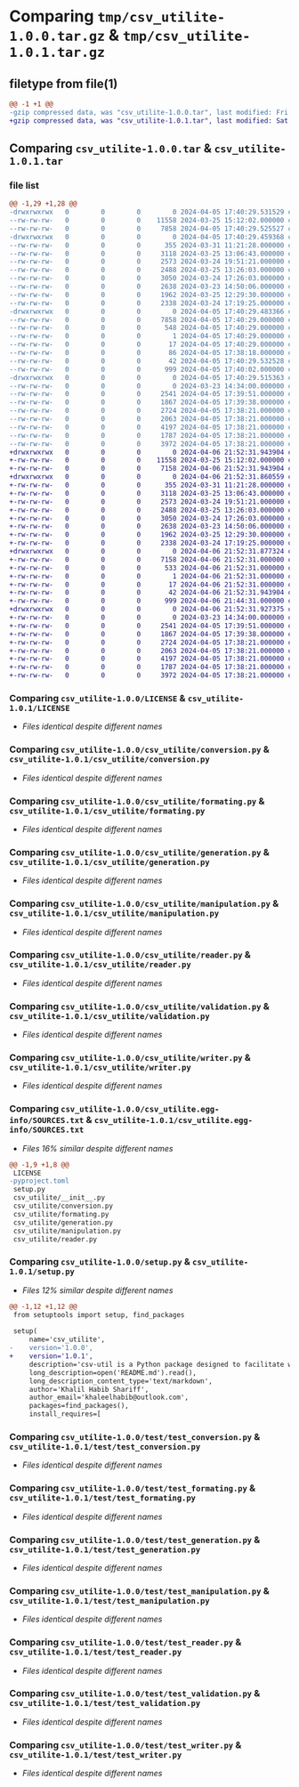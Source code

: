 # Comparing `tmp/csv_utilite-1.0.0.tar.gz` & `tmp/csv_utilite-1.0.1.tar.gz`

## filetype from file(1)

```diff
@@ -1 +1 @@
-gzip compressed data, was "csv_utilite-1.0.0.tar", last modified: Fri Apr  5 17:40:29 2024, max compression
+gzip compressed data, was "csv_utilite-1.0.1.tar", last modified: Sat Apr  6 21:52:31 2024, max compression
```

## Comparing `csv_utilite-1.0.0.tar` & `csv_utilite-1.0.1.tar`

### file list

```diff
@@ -1,29 +1,28 @@
-drwxrwxrwx   0        0        0        0 2024-04-05 17:40:29.531529 csv_utilite-1.0.0/
--rw-rw-rw-   0        0        0    11558 2024-03-25 15:12:02.000000 csv_utilite-1.0.0/LICENSE
--rw-rw-rw-   0        0        0     7858 2024-04-05 17:40:29.525527 csv_utilite-1.0.0/PKG-INFO
-drwxrwxrwx   0        0        0        0 2024-04-05 17:40:29.459368 csv_utilite-1.0.0/csv_utilite/
--rw-rw-rw-   0        0        0      355 2024-03-31 11:21:28.000000 csv_utilite-1.0.0/csv_utilite/__init__.py
--rw-rw-rw-   0        0        0     3118 2024-03-25 13:06:43.000000 csv_utilite-1.0.0/csv_utilite/conversion.py
--rw-rw-rw-   0        0        0     2573 2024-03-24 19:51:21.000000 csv_utilite-1.0.0/csv_utilite/formating.py
--rw-rw-rw-   0        0        0     2488 2024-03-25 13:26:03.000000 csv_utilite-1.0.0/csv_utilite/generation.py
--rw-rw-rw-   0        0        0     3050 2024-03-24 17:26:03.000000 csv_utilite-1.0.0/csv_utilite/manipulation.py
--rw-rw-rw-   0        0        0     2638 2024-03-23 14:50:06.000000 csv_utilite-1.0.0/csv_utilite/reader.py
--rw-rw-rw-   0        0        0     1962 2024-03-25 12:29:30.000000 csv_utilite-1.0.0/csv_utilite/validation.py
--rw-rw-rw-   0        0        0     2338 2024-03-24 17:19:25.000000 csv_utilite-1.0.0/csv_utilite/writer.py
-drwxrwxrwx   0        0        0        0 2024-04-05 17:40:29.483366 csv_utilite-1.0.0/csv_utilite.egg-info/
--rw-rw-rw-   0        0        0     7858 2024-04-05 17:40:29.000000 csv_utilite-1.0.0/csv_utilite.egg-info/PKG-INFO
--rw-rw-rw-   0        0        0      548 2024-04-05 17:40:29.000000 csv_utilite-1.0.0/csv_utilite.egg-info/SOURCES.txt
--rw-rw-rw-   0        0        0        1 2024-04-05 17:40:29.000000 csv_utilite-1.0.0/csv_utilite.egg-info/dependency_links.txt
--rw-rw-rw-   0        0        0       17 2024-04-05 17:40:29.000000 csv_utilite-1.0.0/csv_utilite.egg-info/top_level.txt
--rw-rw-rw-   0        0        0       86 2024-04-05 17:38:18.000000 csv_utilite-1.0.0/pyproject.toml
--rw-rw-rw-   0        0        0       42 2024-04-05 17:40:29.532528 csv_utilite-1.0.0/setup.cfg
--rw-rw-rw-   0        0        0      999 2024-04-05 17:40:02.000000 csv_utilite-1.0.0/setup.py
-drwxrwxrwx   0        0        0        0 2024-04-05 17:40:29.515363 csv_utilite-1.0.0/test/
--rw-rw-rw-   0        0        0        0 2024-03-23 14:34:00.000000 csv_utilite-1.0.0/test/__init__.py
--rw-rw-rw-   0        0        0     2541 2024-04-05 17:39:51.000000 csv_utilite-1.0.0/test/test_conversion.py
--rw-rw-rw-   0        0        0     1867 2024-04-05 17:39:38.000000 csv_utilite-1.0.0/test/test_formating.py
--rw-rw-rw-   0        0        0     2724 2024-04-05 17:38:21.000000 csv_utilite-1.0.0/test/test_generation.py
--rw-rw-rw-   0        0        0     2063 2024-04-05 17:38:21.000000 csv_utilite-1.0.0/test/test_manipulation.py
--rw-rw-rw-   0        0        0     4197 2024-04-05 17:38:21.000000 csv_utilite-1.0.0/test/test_reader.py
--rw-rw-rw-   0        0        0     1787 2024-04-05 17:38:21.000000 csv_utilite-1.0.0/test/test_validation.py
--rw-rw-rw-   0        0        0     3972 2024-04-05 17:38:21.000000 csv_utilite-1.0.0/test/test_writer.py
+drwxrwxrwx   0        0        0        0 2024-04-06 21:52:31.943904 csv_utilite-1.0.1/
+-rw-rw-rw-   0        0        0    11558 2024-03-25 15:12:02.000000 csv_utilite-1.0.1/LICENSE
+-rw-rw-rw-   0        0        0     7158 2024-04-06 21:52:31.943904 csv_utilite-1.0.1/PKG-INFO
+drwxrwxrwx   0        0        0        0 2024-04-06 21:52:31.860559 csv_utilite-1.0.1/csv_utilite/
+-rw-rw-rw-   0        0        0      355 2024-03-31 11:21:28.000000 csv_utilite-1.0.1/csv_utilite/__init__.py
+-rw-rw-rw-   0        0        0     3118 2024-03-25 13:06:43.000000 csv_utilite-1.0.1/csv_utilite/conversion.py
+-rw-rw-rw-   0        0        0     2573 2024-03-24 19:51:21.000000 csv_utilite-1.0.1/csv_utilite/formating.py
+-rw-rw-rw-   0        0        0     2488 2024-03-25 13:26:03.000000 csv_utilite-1.0.1/csv_utilite/generation.py
+-rw-rw-rw-   0        0        0     3050 2024-03-24 17:26:03.000000 csv_utilite-1.0.1/csv_utilite/manipulation.py
+-rw-rw-rw-   0        0        0     2638 2024-03-23 14:50:06.000000 csv_utilite-1.0.1/csv_utilite/reader.py
+-rw-rw-rw-   0        0        0     1962 2024-03-25 12:29:30.000000 csv_utilite-1.0.1/csv_utilite/validation.py
+-rw-rw-rw-   0        0        0     2338 2024-03-24 17:19:25.000000 csv_utilite-1.0.1/csv_utilite/writer.py
+drwxrwxrwx   0        0        0        0 2024-04-06 21:52:31.877324 csv_utilite-1.0.1/csv_utilite.egg-info/
+-rw-rw-rw-   0        0        0     7158 2024-04-06 21:52:31.000000 csv_utilite-1.0.1/csv_utilite.egg-info/PKG-INFO
+-rw-rw-rw-   0        0        0      533 2024-04-06 21:52:31.000000 csv_utilite-1.0.1/csv_utilite.egg-info/SOURCES.txt
+-rw-rw-rw-   0        0        0        1 2024-04-06 21:52:31.000000 csv_utilite-1.0.1/csv_utilite.egg-info/dependency_links.txt
+-rw-rw-rw-   0        0        0       17 2024-04-06 21:52:31.000000 csv_utilite-1.0.1/csv_utilite.egg-info/top_level.txt
+-rw-rw-rw-   0        0        0       42 2024-04-06 21:52:31.943904 csv_utilite-1.0.1/setup.cfg
+-rw-rw-rw-   0        0        0      999 2024-04-06 21:44:31.000000 csv_utilite-1.0.1/setup.py
+drwxrwxrwx   0        0        0        0 2024-04-06 21:52:31.927375 csv_utilite-1.0.1/test/
+-rw-rw-rw-   0        0        0        0 2024-03-23 14:34:00.000000 csv_utilite-1.0.1/test/__init__.py
+-rw-rw-rw-   0        0        0     2541 2024-04-05 17:39:51.000000 csv_utilite-1.0.1/test/test_conversion.py
+-rw-rw-rw-   0        0        0     1867 2024-04-05 17:39:38.000000 csv_utilite-1.0.1/test/test_formating.py
+-rw-rw-rw-   0        0        0     2724 2024-04-05 17:38:21.000000 csv_utilite-1.0.1/test/test_generation.py
+-rw-rw-rw-   0        0        0     2063 2024-04-05 17:38:21.000000 csv_utilite-1.0.1/test/test_manipulation.py
+-rw-rw-rw-   0        0        0     4197 2024-04-05 17:38:21.000000 csv_utilite-1.0.1/test/test_reader.py
+-rw-rw-rw-   0        0        0     1787 2024-04-05 17:38:21.000000 csv_utilite-1.0.1/test/test_validation.py
+-rw-rw-rw-   0        0        0     3972 2024-04-05 17:38:21.000000 csv_utilite-1.0.1/test/test_writer.py
```

### Comparing `csv_utilite-1.0.0/LICENSE` & `csv_utilite-1.0.1/LICENSE`

 * *Files identical despite different names*

### Comparing `csv_utilite-1.0.0/csv_utilite/conversion.py` & `csv_utilite-1.0.1/csv_utilite/conversion.py`

 * *Files identical despite different names*

### Comparing `csv_utilite-1.0.0/csv_utilite/formating.py` & `csv_utilite-1.0.1/csv_utilite/formating.py`

 * *Files identical despite different names*

### Comparing `csv_utilite-1.0.0/csv_utilite/generation.py` & `csv_utilite-1.0.1/csv_utilite/generation.py`

 * *Files identical despite different names*

### Comparing `csv_utilite-1.0.0/csv_utilite/manipulation.py` & `csv_utilite-1.0.1/csv_utilite/manipulation.py`

 * *Files identical despite different names*

### Comparing `csv_utilite-1.0.0/csv_utilite/reader.py` & `csv_utilite-1.0.1/csv_utilite/reader.py`

 * *Files identical despite different names*

### Comparing `csv_utilite-1.0.0/csv_utilite/validation.py` & `csv_utilite-1.0.1/csv_utilite/validation.py`

 * *Files identical despite different names*

### Comparing `csv_utilite-1.0.0/csv_utilite/writer.py` & `csv_utilite-1.0.1/csv_utilite/writer.py`

 * *Files identical despite different names*

### Comparing `csv_utilite-1.0.0/csv_utilite.egg-info/SOURCES.txt` & `csv_utilite-1.0.1/csv_utilite.egg-info/SOURCES.txt`

 * *Files 16% similar despite different names*

```diff
@@ -1,9 +1,8 @@
 LICENSE
-pyproject.toml
 setup.py
 csv_utilite/__init__.py
 csv_utilite/conversion.py
 csv_utilite/formating.py
 csv_utilite/generation.py
 csv_utilite/manipulation.py
 csv_utilite/reader.py
```

### Comparing `csv_utilite-1.0.0/setup.py` & `csv_utilite-1.0.1/setup.py`

 * *Files 12% similar despite different names*

```diff
@@ -1,12 +1,12 @@
 from setuptools import setup, find_packages 
 
 setup(
     name='csv_utilite',
-    version='1.0.0',
+    version='1.0.1',
     description='csv-util is a Python package designed to facilitate working with CSV files in a more convenient and Pythonic manner compared to the built-in csv module.',
     long_description=open('README.md').read(),
     long_description_content_type='text/markdown',
     author='Khalil Habib Shariff',
     author_email='khaleelhabib@outlook.com',
     packages=find_packages(),
     install_requires=[
```

### Comparing `csv_utilite-1.0.0/test/test_conversion.py` & `csv_utilite-1.0.1/test/test_conversion.py`

 * *Files identical despite different names*

### Comparing `csv_utilite-1.0.0/test/test_formating.py` & `csv_utilite-1.0.1/test/test_formating.py`

 * *Files identical despite different names*

### Comparing `csv_utilite-1.0.0/test/test_generation.py` & `csv_utilite-1.0.1/test/test_generation.py`

 * *Files identical despite different names*

### Comparing `csv_utilite-1.0.0/test/test_manipulation.py` & `csv_utilite-1.0.1/test/test_manipulation.py`

 * *Files identical despite different names*

### Comparing `csv_utilite-1.0.0/test/test_reader.py` & `csv_utilite-1.0.1/test/test_reader.py`

 * *Files identical despite different names*

### Comparing `csv_utilite-1.0.0/test/test_validation.py` & `csv_utilite-1.0.1/test/test_validation.py`

 * *Files identical despite different names*

### Comparing `csv_utilite-1.0.0/test/test_writer.py` & `csv_utilite-1.0.1/test/test_writer.py`

 * *Files identical despite different names*

